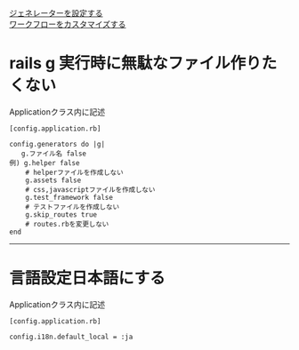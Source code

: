 [ジェネレーターを設定する](https://railsguides.jp/configuring.html#%E3%82%B8%E3%82%A7%E3%83%8D%E3%83%AC%E3%83%BC%E3%82%BF%E3%82%92%E8%A8%AD%E5%AE%9A%E3%81%99%E3%82%8B)      
[ワークフローをカスタマイズする](https://railsguides.jp/generators.html#%E3%83%AF%E3%83%BC%E3%82%AF%E3%83%95%E3%83%AD%E3%83%BC%E3%82%92%E3%82%AB%E3%82%B9%E3%82%BF%E3%83%9E%E3%82%A4%E3%82%BA%E3%81%99%E3%82%8B)
# rails g 実行時に無駄なファイル作りたくない
Applicationクラス内に記述
~~~
[config.application.rb]

config.generators do |g|
   g.ファイル名 false
例) g.helper false　
    # helperファイルを作成しない
    g.assets false
    # css,javascriptファイルを作成しない
    g.test_framework false
    # テストファイルを作成しない
    g.skip_routes true
    # routes.rbを変更しない
end
~~~
***

# 言語設定日本語にする
Applicationクラス内に記述
~~~
[config.application.rb]

config.i18n.default_local = :ja
~~~
